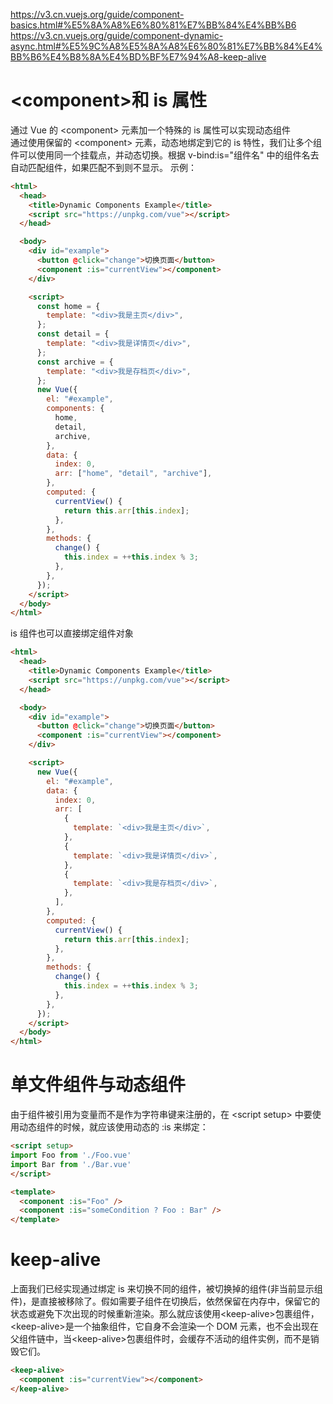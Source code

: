 <https://v3.cn.vuejs.org/guide/component-basics.html#%E5%8A%A8%E6%80%81%E7%BB%84%E4%BB%B6>  
<https://v3.cn.vuejs.org/guide/component-dynamic-async.html#%E5%9C%A8%E5%8A%A8%E6%80%81%E7%BB%84%E4%BB%B6%E4%B8%8A%E4%BD%BF%E7%94%A8-keep-alive>

# \<component>和 is 属性

通过 Vue 的 \<component> 元素加一个特殊的 is 属性可以实现动态组件  
通过使用保留的 \<component> 元素，动态地绑定到它的 is 特性，我们让多个组件可以使用同一个挂载点，并动态切换。根据 v-bind:is="组件名" 中的组件名去自动匹配组件，如果匹配不到则不显示。
示例：

```html
<html>
  <head>
    <title>Dynamic Components Example</title>
    <script src="https://unpkg.com/vue"></script>
  </head>

  <body>
    <div id="example">
      <button @click="change">切换页面</button>
      <component :is="currentView"></component>
    </div>

    <script>
      const home = {
        template: "<div>我是主页</div>",
      };
      const detail = {
        template: "<div>我是详情页</div>",
      };
      const archive = {
        template: "<div>我是存档页</div>",
      };
      new Vue({
        el: "#example",
        components: {
          home,
          detail,
          archive,
        },
        data: {
          index: 0,
          arr: ["home", "detail", "archive"],
        },
        computed: {
          currentView() {
            return this.arr[this.index];
          },
        },
        methods: {
          change() {
            this.index = ++this.index % 3;
          },
        },
      });
    </script>
  </body>
</html>
```

is 组件也可以直接绑定组件对象

```html
<html>
  <head>
    <title>Dynamic Components Example</title>
    <script src="https://unpkg.com/vue"></script>
  </head>

  <body>
    <div id="example">
      <button @click="change">切换页面</button>
      <component :is="currentView"></component>
    </div>

    <script>
      new Vue({
        el: "#example",
        data: {
          index: 0,
          arr: [
            {
              template: `<div>我是主页</div>`,
            },
            {
              template: `<div>我是详情页</div>`,
            },
            {
              template: `<div>我是存档页</div>`,
            },
          ],
        },
        computed: {
          currentView() {
            return this.arr[this.index];
          },
        },
        methods: {
          change() {
            this.index = ++this.index % 3;
          },
        },
      });
    </script>
  </body>
</html>
```

# 单文件组件与动态组件
由于组件被引用为变量而不是作为字符串键来注册的，在 \<script setup> 中要使用动态组件的时候，就应该使用动态的 :is 来绑定：
```html
<script setup>
import Foo from './Foo.vue'
import Bar from './Bar.vue'
</script>

<template>
  <component :is="Foo" />
  <component :is="someCondition ? Foo : Bar" />
</template>
```


# keep-alive

上面我们已经实现通过绑定 is 来切换不同的组件，被切换掉的组件(非当前显示组件)，是直接被移除了。假如需要子组件在切换后，依然保留在内存中，保留它的状态或避免下次出现的时候重新渲染。那么就应该使用\<keep-alive>包裹组件，\<keep-alive>是一个抽象组件，它自身不会渲染一个 DOM 元素，也不会出现在父组件链中，当\<keep-alive>包裹组件时，会缓存不活动的组件实例，而不是销毁它们。


```html
<keep-alive>
  <component :is="currentView"></component>
</keep-alive>
```
